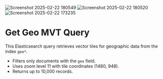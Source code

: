 ![Screenshot 2025-02-22 180549](https://github.com/user-attachments/assets/d9f67248-403a-4179-a31e-04943aa862cf)
![Screenshot 2025-02-22 180520](https://github.com/user-attachments/assets/8fa8f277-1378-4a60-b192-2b23dc9c318c)
![Screenshot 2025-02-22 173235](https://github.com/user-attachments/assets/af7679e8-353e-4a0c-a991-68fff75091ad)
# Get Geo MVT Query
This Elasticsearch query retrieves vector tiles for geographic data from the index `geo*`.  
- Filters only documents with the `geo` field.  
- Uses zoom level 11 with tile coordinates (1480, 948).  
- Returns up to 10,000 records.  

